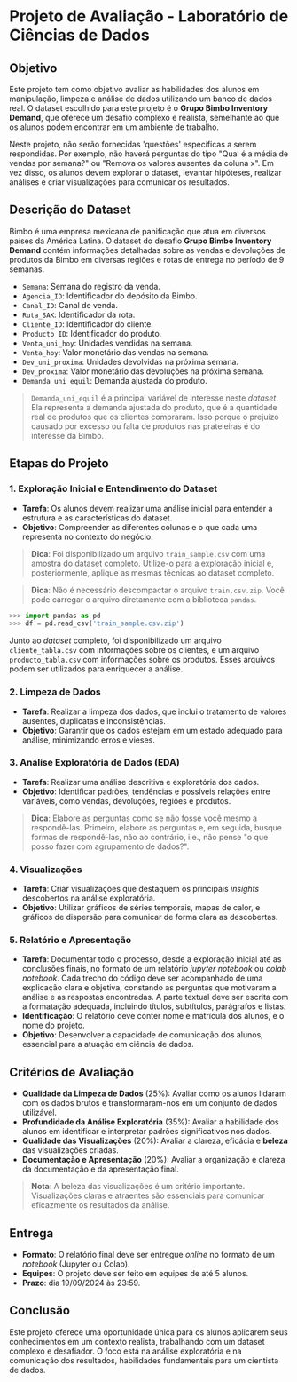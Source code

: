 # Projeto de Avaliação - Laboratório de Ciências de Dados

## Objetivo

Este projeto tem como objetivo avaliar as habilidades dos alunos em manipulação, limpeza e análise de dados utilizando um banco de dados real. O dataset escolhido para este projeto é o **Grupo Bimbo Inventory Demand**, que oferece um desafio complexo e realista, semelhante ao que os alunos podem encontrar em um ambiente de trabalho.

Neste projeto, não serão fornecidas 'questões' específicas a serem respondidas. Por exemplo, não haverá perguntas do tipo "Qual é a média de vendas por semana?" ou "Remova os valores ausentes da coluna x". Em vez disso, os alunos devem explorar o dataset, levantar hipóteses, realizar análises e criar visualizações para comunicar os resultados.

## Descrição do Dataset

Bimbo é uma empresa mexicana de panificação que atua em diversos países da América Latina. O dataset do desafio **Grupo Bimbo Inventory Demand** contém informações detalhadas sobre as vendas e devoluções de produtos da Bimbo em diversas regiões e rotas de entrega no período de 9 semanas.

- `Semana`: Semana do registro da venda.
- `Agencia_ID`: Identificador do depósito da Bimbo.
- `Canal_ID`: Canal de venda.
- `Ruta_SAK`: Identificador da rota.
- `Cliente_ID`: Identificador do cliente.
- `Producto_ID`: Identificador do produto.
- `Venta_uni_hoy`: Unidades vendidas na semana.
- `Venta_hoy`: Valor monetário das vendas na semana.
- `Dev_uni_proxima`: Unidades devolvidas na próxima semana.
- `Dev_proxima`: Valor monetário das devoluções na próxima semana.
- `Demanda_uni_equil`: Demanda ajustada do produto.

> `Demanda_uni_equil` é a principal variável de interesse neste *dataset*. Ela representa a demanda ajustada do produto, que é a quantidade real de produtos que os clientes compraram. Isso porque o prejuízo causado por excesso ou falta de produtos nas prateleiras é do interesse da Bimbo.

## Etapas do Projeto

### 1. Exploração Inicial e Entendimento do Dataset

- **Tarefa**: Os alunos devem realizar uma análise inicial para entender a estrutura e as características do dataset.
- **Objetivo**: Compreender as diferentes colunas e o que cada uma representa no contexto do negócio.

> **Dica**: Foi disponibilizado um arquivo `train_sample.csv` com uma amostra do dataset completo. Utilize-o para a exploração inicial e, posteriormente, aplique as mesmas técnicas ao dataset completo.

> **Dica**: Não é necessário descompactar o arquivo `train.csv.zip`. Você pode carregar o arquivo diretamente com a biblioteca `pandas`.

```python
>>> import pandas as pd
>>> df = pd.read_csv('train_sample.csv.zip')
```

Junto ao *dataset* completo, foi disponibilizado um arquivo `cliente_tabla.csv` com informações sobre os clientes, e um arquivo `producto_tabla.csv` com informações sobre os produtos. Esses arquivos podem ser utilizados para enriquecer a análise.

### 2. Limpeza de Dados

- **Tarefa**: Realizar a limpeza dos dados, que inclui o tratamento de valores ausentes, duplicatas e inconsistências.
- **Objetivo**: Garantir que os dados estejam em um estado adequado para análise, minimizando erros e vieses.

### 3. Análise Exploratória de Dados (EDA)

- **Tarefa**: Realizar uma análise descritiva e exploratória dos dados.
- **Objetivo**: Identificar padrões, tendências e possíveis relações entre variáveis, como vendas, devoluções, regiões e produtos.

> **Dica**: Elabore as perguntas como se não fosse você mesmo a respondê-las. Primeiro, elabore as perguntas e, em seguida, busque formas de respondê-las, não ao contrário, i.e., não pense "o que posso fazer com agrupamento de dados?".

### 4. Visualizações

- **Tarefa**: Criar visualizações que destaquem os principais *insights* descobertos na análise exploratória.
- **Objetivo**: Utilizar gráficos de séries temporais, mapas de calor, e gráficos de dispersão para comunicar de forma clara as descobertas.

### 5. Relatório e Apresentação

- **Tarefa**: Documentar todo o processo, desde a exploração inicial até as conclusões finais, no formato de um relatório *jupyter notebook* ou *colab notebook*. Cada trecho do código deve ser acompanhado de uma explicação clara e objetiva, constando as perguntas que motivaram a análise e as respostas encontradas. A parte textual deve ser escrita com  a formatação adequada, incluindo títulos, subtítulos, parágrafos e listas.
- **Identificação**: O relatório deve conter nome e matrícula dos alunos, e o nome do projeto.
- **Objetivo**: Desenvolver a capacidade de comunicação dos alunos, essencial para a atuação em ciência de dados.

## Critérios de Avaliação

- **Qualidade da Limpeza de Dados** (25%): Avaliar como os alunos lidaram com os dados brutos e transformaram-nos em um conjunto de dados utilizável.
- **Profundidade da Análise Exploratória** (35%): Avaliar a habilidade dos alunos em identificar e interpretar padrões significativos nos dados.
- **Qualidade das Visualizações** (20%): Avaliar a clareza, eficácia e **beleza** das visualizações criadas.
- **Documentação e Apresentação** (20%): Avaliar a organização e clareza da documentação e da apresentação final.

> **Nota**: A beleza das visualizações é um critério importante. Visualizações claras e atraentes são essenciais para comunicar eficazmente os resultados da análise.


## Entrega

- **Formato**: O relatório final deve ser entregue *online* no formato de um *notebook* (Jupyter ou Colab).
- **Equipes**: O projeto deve ser feito em equipes de até 5 alunos.
- **Prazo**: dia 19/09/2024 às 23:59.

## Conclusão

Este projeto oferece uma oportunidade única para os alunos aplicarem seus conhecimentos em um contexto realista, trabalhando com um dataset complexo e desafiador. O foco está na análise exploratória e na comunicação dos resultados, habilidades fundamentais para um cientista de dados.

